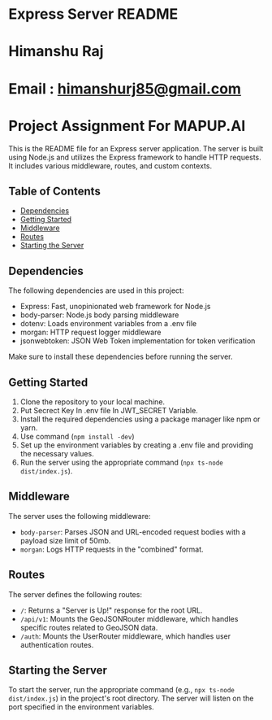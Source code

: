 # Express Server README
# Himanshu Raj 
# Email : himanshurj85@gmail.com
# Project Assignment For MAPUP.AI

This is the README file for an Express server application. The server is built using Node.js and utilizes the Express framework to handle HTTP requests. It includes various middleware, routes, and custom contexts.

## Table of Contents
- [Dependencies](#dependencies)
- [Getting Started](#getting-started)
- [Middleware](#middleware)
- [Routes](#routes)
- [Starting the Server](#starting-the-server)

## Dependencies
The following dependencies are used in this project:
- Express: Fast, unopinionated web framework for Node.js
- body-parser: Node.js body parsing middleware
- dotenv: Loads environment variables from a .env file
- morgan: HTTP request logger middleware
- jsonwebtoken: JSON Web Token implementation for token verification

Make sure to install these dependencies before running the server.

## Getting Started
1. Clone the repository to your local machine.
2. Put Secrect Key In .env file In JWT_SECRET Variable.
3. Install the required dependencies using a package manager like npm or yarn. 
4. Use command (`npm install -dev`)
5. Set up the environment variables by creating a .env file and providing the necessary values.
6. Run the server using the appropriate command (`npx ts-node dist/index.js`).

## Middleware
The server uses the following middleware:
- `body-parser`: Parses JSON and URL-encoded request bodies with a payload size limit of 50mb.
- `morgan`: Logs HTTP requests in the "combined" format.

## Routes
The server defines the following routes:
- `/`: Returns a "Server is Up!" response for the root URL.
- `/api/v1`: Mounts the GeoJSONRouter middleware, which handles specific routes related to GeoJSON data.
- `/auth`: Mounts the UserRouter middleware, which handles user authentication routes.

## Starting the Server
To start the server, run the appropriate command (e.g., `npx ts-node dist/index.js`) in the project's root directory. The server will listen on the port specified in the environment variables.

